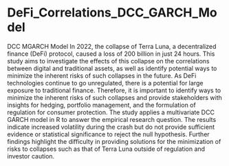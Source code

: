 # DeFi_Correlations_DCC_GARCH_Model
DCC MGARCH Model
In 2022, the collapse of Terra Luna, a decentralized finance (DeFi) protocol, caused a loss of 200 billion in just 24 hours. This study aims to investigate the effects of this collapse on the correlations between digital and traditional assets, as well as identify potential ways to minimize the inherent risks of such collapses in the future. As DeFi technologies continue to go unregulated, there is a potential for large exposure to traditional finance. Therefore, it is important to identify ways to minimize the inherent risks of such collapses and provide stakeholders with insights for hedging, portfolio management, and the formulation of regulation for consumer protection. The study applies a multivariate DCC GARCH model in R to answer the empirical research question. The results indicate increased volatility during the crash but do not provide sufficient evidence or statistical significance to reject the null hypothesis. Further findings highlight the difficulty in providing solutions for the minimization of risks to collapses such as that of Terra Luna outside of regulation and investor caution.
